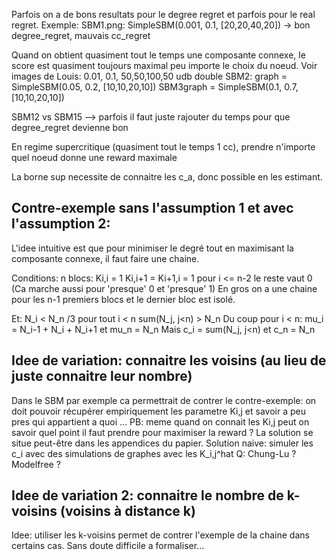 Parfois on a de bons resultats pour le degree regret et parfois pour le real regret. 
Exemple:
SBM1.png: SimpleSBM(0.001, 0.1, [20,20,40,20]) -> bon degree_regret, mauvais cc_regret

Quand on obtient quasiment tout le temps une composante connexe, le score est quasiment toujours maximal peu 
importe le choix du noeud. 
Voir images de Louis: 0.01, 0.1, 50,50,100,50 udb double
SBM2: graph = SimpleSBM(0.05, 0.2, [10,10,20,10])
SBM3graph = SimpleSBM(0.1, 0.7, [10,10,20,10])

SBM12 vs SBM15 --> parfois il faut juste rajouter du temps pour que degree_regret devienne bon

En regime supercritique (quasiment tout le temps 1 cc), prendre n'importe quel noeud donne une reward maximale

La borne sup necessite de connaitre les c_a, donc possible en les estimant.

## Contre-exemple sans l'assumption 1 et avec l'assumption 2:

L'idee intuitive est que pour minimiser le degré tout en maximisant la composante connexe, il faut faire une chaine.

Conditions:
n blocs:
Ki,i = 1
Ki,i+1 = Ki+1,i = 1 pour i <= n-2
le reste vaut 0
(Ca marche aussi pour 'presque' 0 et 'presque' 1)
En gros on a une chaine pour les n-1 premiers blocs et le dernier bloc est isolé.

Et:
N_i < N_n /3 pour tout i < n
sum(N_j, j<n) > N_n
Du coup pour i < n: mu_i = N_i-1 + N_i + N_i+1 et mu_n = N_n
Mais c_i = sum(N_j, j<n) et c_n = N_n

## Idee de variation: connaitre les voisins (au lieu de juste connaitre leur nombre)

Dans le SBM par exemple ca permettrait de contrer le contre-exemple: on doit pouvoir récupérer empiriquement les parametre Ki,j et savoir a peu pres qui appartient a quoi ... 
PB: meme quand on connait les Ki,j peut on savoir quel point il faut prendre pour maximiser la reward ? La solution se situe peut-être dans les appendices du papier. Solution naive: simuler les c_i avec des simulations de graphes avec les K_i,j^hat
Q: Chung-Lu ? Modelfree ?

## Idee de variation 2: connaitre le nombre de k-voisins (voisins à distance k)

Idee: utiliser les k-voisins permet de contrer l'exemple de la chaine dans certains cas. 
Sans doute difficile a formaliser... 
